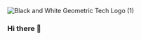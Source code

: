 
![Black and White Geometric Tech Logo (1)](https://user-images.githubusercontent.com/73948593/216848051-1d19ded5-606c-4cda-81c9-2b37682f4639.png)


### Hi there 🤗

